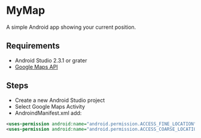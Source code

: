 # MyMap
A simple Android app showing your current position.

## Requirements
- Android Studio 2.3.1 or grater
- [Google Maps API](https://developers.google.com/maps/documentation/javascript/get-api-key)

## Steps 
- Create a new Android Studio project
- Select Google Maps Activity
- AndroindManifest.xml add: 
 
```xml
<uses-permission android:name="android.permission.ACCESS_FINE_LOCATION" />
<uses-permission android:name="android.permission.ACCESS_COARSE_LOCATION" />
```




